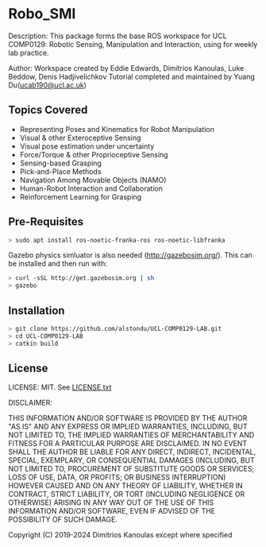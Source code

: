 # Robo_SMI

Description: This package forms the base ROS workspace for UCL COMP0129: Robotic Sensing, Manipulation and Interaction, using for weekly lab practice.

Author:
Workspace created by Eddie Edwards, Dimitrios Kanoulas, Luke Beddow, Denis Hadjivelichkov
Tutorial completed and maintained by Yuang Du(ucab190@ucl.ac.uk)

## Topics Covered

+ Representing Poses and Kinematics for Robot Manipulation
+ Visual & other Exteroceptive Sensing
+ Visual pose estimation under uncertainty
+ Force/Torque & other Proprioceptive Sensing
+ Sensing-based Grasping
+ Pick-and-Place Methods
+ Navigation Among Movable Objects (NAMO)
+ Human-Robot Interaction and Collaboration
+ Reinforcement Learning for Grasping

## Pre-Requisites
```bash
> sudo apt install ros-noetic-franka-ros ros-noetic-libfranka
```
Gazebo physics simluator is also needed (http://gazebosim.org/). This can be installed and then run with:
```bash
> curl -sSL http://get.gazebosim.org | sh
> gazebo
```

## Installation
```bash
> git clone https://github.com/alstondu/UCL-COMP0129-LAB.git
> cd UCL-COMP0129-LAB
> catkin build
```

## License
LICENSE: MIT.  See [LICENSE.txt](LICENSE.txt)

DISCLAIMER:

THIS INFORMATION AND/OR SOFTWARE IS PROVIDED BY THE AUTHOR "AS IS" AND ANY
EXPRESS OR IMPLIED WARRANTIES, INCLUDING, BUT NOT LIMITED TO, THE IMPLIED
WARRANTIES OF MERCHANTABILITY AND FITNESS FOR A PARTICULAR PURPOSE ARE
DISCLAIMED. IN NO EVENT SHALL THE AUTHOR BE LIABLE FOR ANY DIRECT, INDIRECT,
INCIDENTAL, SPECIAL, EXEMPLARY, OR CONSEQUENTIAL DAMAGES (INCLUDING, BUT NOT
LIMITED TO, PROCUREMENT OF SUBSTITUTE GOODS OR SERVICES; LOSS OF USE, DATA, OR
PROFITS; OR BUSINESS INTERRUPTION) HOWEVER CAUSED AND ON ANY THEORY OF
LIABILITY, WHETHER IN CONTRACT, STRICT LIABILITY, OR TORT (INCLUDING NEGLIGENCE
OR OTHERWISE) ARISING IN ANY WAY OUT OF THE USE OF THIS INFORMATION AND/OR
SOFTWARE, EVEN IF ADVISED OF THE POSSIBILITY OF SUCH DAMAGE.

Copyright (C) 2019-2024 Dimitrios Kanoulas except where specified

